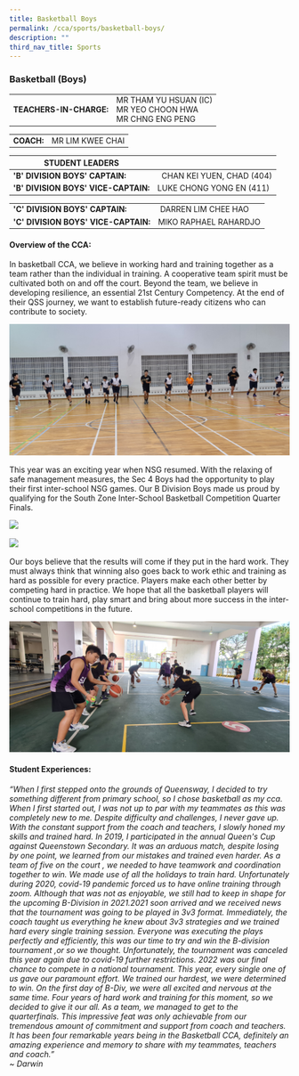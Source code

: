 ```yaml
---
title: Basketball Boys
permalink: /cca/sports/basketball-boys/
description: ""
third_nav_title: Sports
---
```

### Basketball (Boys)

|  	|  	|
|---	|---	|
| **TEACHERS-IN-CHARGE:** 	| MR THAM YU HSUAN (IC)<br>MR YEO CHOON HWA <br> MR CHNG ENG PENG 	|

|  	|  	|
|---	|---	|
| **COACH:**| MR LIM KWEE CHAI 	|


| STUDENT LEADERS 	|  	|
|---	|---	|
| **'B' DIVISION BOYS' CAPTAIN:** 	|   CHAN KEI YUEN, CHAD (404)|
| **'B' DIVISION BOYS' VICE-CAPTAIN:** 	|         LUKE CHONG YONG EN (411)	| 

| 	|  	|
|---	|---	|
| **'C' DIVISION BOYS' CAPTAIN:** 	|  DARREN LIM CHEE HAO|
| **'C' DIVISION BOYS' VICE-CAPTAIN:** 	| MIKO RAPHAEL RAHARDJO 	| 

#### Overview of the CCA:   
In basketball CCA, we believe in working hard and training together as a team rather than the individual in training. A cooperative team spirit must be cultivated both on and off the court. Beyond the team, we believe in developing resilience, an essential 21st Century Competency. At the end of their QSS journey, we want to establish future-ready citizens who can contribute to society.

![](/images/Basketball1.jpg)

This year was an exciting year when NSG resumed. With the relaxing of safe management measures, the Sec 4 Boys had the opportunity to play their first inter-school NSG games. Our B Division Boys made us proud by qualifying for the South Zone Inter-School Basketball Competition Quarter Finals.<br>

<img src="https://drive.google.com/uc?export=view&id=1UPHF0BuWwm16PJ1FMyfiuMe1I3TPvZE6"><br>

<img src="https://drive.google.com/uc?export=view&id=1FglR54h1ckjDIuaO0TVZBS5G3ms_n-0E">


Our boys believe that the results will come if they put in the hard work. They must always think that winning also goes back to work ethic and training as hard as possible for every practice. Players make each other better by competing hard in practice. We hope that all the basketball players will continue to train hard, play smart and bring about more success in the inter-school competitions in the future.

![](/images/Basketball%202.jpg)

#### Student Experiences:

*“When I first stepped onto the grounds of Queensway, I decided to try something different from primary school, so I chose basketball as my cca. When I first started out, I was not up to par with my teammates as this was completely new to me. Despite difficulty and challenges, I never gave up. With the constant support from the coach and teachers, I slowly honed my skills and trained hard. In 2019, I participated in the annual Queen's Cup against Queenstown Secondary. It was an arduous match, despite losing by one point, we learned from our mistakes and trained even harder. As a team of five on the court , we needed to have teamwork and coordination together to win. We made use of all the holidays to train hard. Unfortunately during 2020, covid-19 pandemic forced us to have online training through zoom. Although that was not as enjoyable, we still had to keep in shape for the upcoming B-Division in 2021.2021 soon arrived and we received news that the tournament was going to be played in 3v3 format. Immediately, the coach taught us everything he knew about 3v3 strategies and we trained hard every single training session. Everyone was executing the plays perfectly and efficiently, this was our time to try and win the B-division tournament ,or so we thought. Unfortunately, the tournament was canceled this year again due to covid-19 further restrictions. 2022 was our final chance to compete in a national tournament. This year, every single one of us gave our paramount effort. We trained our hardest, we were determined to win. On the first day of B-Div, we were all excited and nervous at the same time. Four years of hard work and training for this moment, so we decided to give it our all. As a team, we managed to get to the quarterfinals. This impressive feat was only achievable from our tremendous amount of commitment and support from coach and teachers. It has been four remarkable years being in the Basketball CCA, definitely an amazing experience and memory to share with my teammates, teachers and coach.”  
~ Darwin*
